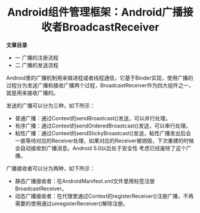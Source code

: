 <h1 align="center">Android组件管理框架：Android广播接收者BroadcastReceiver</h1>

**文章目录**

- 一 广播的注册流程
- 二 广播的发送流程

Android里的广播机制用来做进程或者线程通信，它基于Binder实现，使用广播的过程分为发送广播和接收广播两个过程，BroadcastReceiver作为四大组件之一，就是用来接收广播的。

发送的广播可以分为三种，如下所示：

- 普通广播：通过Context的sendBroastcast()发送，可以并行处理。
- 有序广播：通过Context的sendOrderedBroastcast()发送，可以串行处理。
- 粘性广播：通过Context的sendStickyBroastcast()发送，粘性广播发出后会一直等待对应的Receiver处理，如果对应的Receiver被销毁，下次重建的时候会自动接收到广播消息。Android 5.0以后处于安全性
考虑已经废除了这个广播。

广播接收者可以分为两种，如下所示：

- 静态广播接收者：在AndroidManifest.xml文件里用标签注册BroadcastReceiver。
- 动态广播接收者：在代理里通过Context的registerReceiver()注册广播，不再需要的使用通过unregisterReceiver()解除注册。

